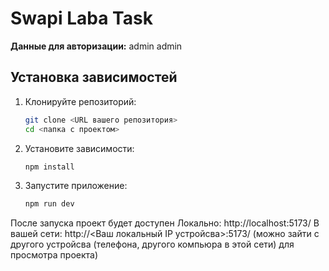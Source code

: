 # Swapi Laba Task

**Данные для авторизации:**
admin
admin

## Установка зависимостей

1. Клонируйте репозиторий:

   ```bash
   git clone <URL вашего репозитория>
   cd <папка с проектом>
   ```

2. Установите зависимости:

   ```bash
   npm install
   ```

3. Запустите приложение:

   ```bash
   npm run dev
   ```

После запуска проект будет доступен
Локально: http://localhost:5173/
В вашей сети: http://<Ваш локальный IP устройсва>:5173/ (можно зайти с другого устройсва (телефона, другого компьюра в этой сети) для просмотра проекта)
